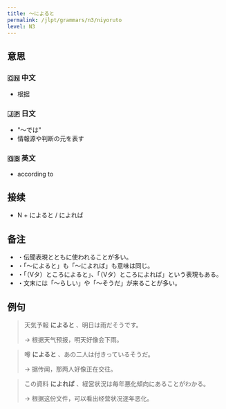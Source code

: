 ```yaml
---
title: 〜によると
permalink: /jlpt/grammars/n3/niyoruto
level: N3
---
```


## 意思

### 🇨🇳 中文

- 根据

### 🇯🇵 日文

- "〜では"
- 情報源や判断の元を表す

### 🇬🇧 英文

- according to

## 接续

- N + によると / によれば

## 备注

- ・伝聞表現とともに使われることが多い。
- ・「〜によると」も「〜によれば」も意味は同じ。
- ・「（Vタ）ところによると」、「（Vタ）ところによれば」という表現もある。
- ・文末には「〜らしい」や「〜そうだ」が来ることが多い。

## 例句

> 天気予報 **によると** 、明日は雨だそうです。
>
> → 根据天气预报，明天好像会下雨。

> 噂 **によると** 、あの二人は付きっているそうだ。
>
> → 据传闻，那两人好像正在交往。

> この資料 **によれば** 、経営状況は毎年悪化傾向にあることがわかる。
>
> → 根据这份文件，可以看出经营状况逐年恶化。


